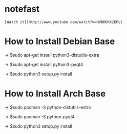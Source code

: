 notefast
========
	[Watch it](http://www.youtube.com/watch?v=HVbRUhX2EPo)
	

How to Install Debian Base
==========================
-> $sudo apt-get install python3-distutils-extra

-> $sudo apt-get install python3-pyqt4

-> $sudo python3 setup.py install


How to Install Arch Base
==========================
-> $sudo pacman -S python-distutils-extra

-> $sudo pacman -S python-pyqt4

-> $sudo python3 setup.py install
